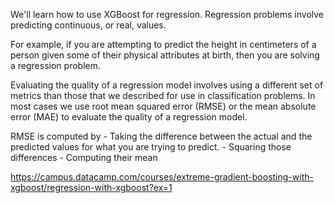 We'll learn how to use XGBoost for regression. Regression problems involve predicting continuous, or real, values. 

For example, if you are attempting to predict the height in centimeters of a person given some of their physical attributes at birth, then you are solving a regression problem. 

Evaluating the quality of a regression model involves using a different set of metrics than those that we described for use in classification problems. In most cases we use root mean squared error (RMSE) or the mean absolute error (MAE) to evaluate the quality of a regression model. 

RMSE is computed by 
	- Taking the difference between the actual and the predicted values for what you are trying to predict. 
	- Squaring those differences
	- Computing their mean

https://campus.datacamp.com/courses/extreme-gradient-boosting-with-xgboost/regression-with-xgboost?ex=1